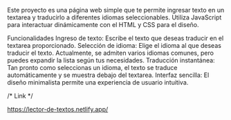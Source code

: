 Este proyecto es una página web simple que te permite ingresar texto en un textarea y traducirlo a diferentes idiomas seleccionables. Utiliza JavaScript para interactuar dinámicamente con el HTML y CSS para el diseño.

Funcionalidades
Ingreso de texto: Escribe el texto que deseas traducir en el textarea proporcionado.
Selección de idioma: Elige el idioma al que deseas traducir el texto. Actualmente, se admiten varios idiomas comunes, pero puedes expandir la lista según tus necesidades.
Traducción instantánea: Tan pronto como seleccionas un idioma, el texto se traduce automáticamente y se muestra debajo del textarea.
Interfaz sencilla: El diseño minimalista permite una experiencia de usuario intuitiva.

/* Link */

https://lector-de-textos.netlify.app/

